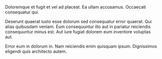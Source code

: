 Doloremque et fugit et vel ad placeat. Ea ullam accusamus. Occaecati consequatur qui.
 Deserunt quaerat iusto esse dolorum sed consequatur error quaerat. Qui alias quibusdam veniam. Eum consequuntur illo aut in pariatur reiciendis consequuntur minus est. Aut iure fugiat dolorem eum inventore voluptas aut.
 Error eum in dolorum in. Nam reiciendis enim quisquam ipsum. Dignissimos eligendi quis architecto autem.